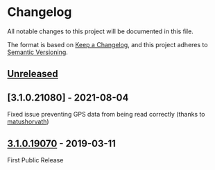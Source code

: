 # Changelog
All notable changes to this project will be documented in this file.

The format is based on [Keep a Changelog](https://keepachangelog.com/en/1.0.0/),
and this project adheres to [Semantic Versioning](https://semver.org/spec/v2.0.0.html).

## [Unreleased]

## [3.1.0.21080] - 2021-08-04
Fixed issue preventing GPS data from being read correctly (thanks to [matushorvath](https://github.com/matushorvath))

## [3.1.0.19070] - 2019-03-11
First Public Release


[Unreleased]: https://github.com/RobTrehy/NovaTrakt/compare/v3.1.0.1970...HEAD
[3.1.0.19070]: https://github.com/RobTrehy/NovaTrakt/compare/a8b8bee...v3.1.0.1970